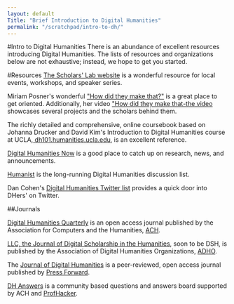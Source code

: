 ```yaml
---
layout: default
Title: "Brief Introduction to Digital Humanities"
permalink: "/scratchpad/intro-to-dh/"
---
```

#Intro to Digital Humanities
There is an abundance of excellent resources introducing Digital
Humanities. The lists of resources and organizations below are not exhaustive; instead, we hope to get you started. 

#Resources
<a href="http://scholarslab.org">The Scholars' Lab website</a> is a wonderful resource for local events, workshops, and speaker series.

Miriam Posner's wonderful <a href="http://miriamposner.com/blog/how-did-they-make-that/">"How did they make that?"</a> is a great place to get oriented. Additionally, her video <a href="http://miriamposner.com/blog/how-did-they-make-that-the-video/">"How did they make that-the video</a> showcases several projects and the scholars behind them.

The richly detailed and comprehensive, online coursebook based on Johanna Drucker and David Kim's Introduction to Digital Humanities course at UCLA,<a href="http://dh101.humanities.ucla.edu/"> dh101.humanities.ucla.edu</a>, is an excellent reference.

<a href="http://digitalhumanitiesnow.org/">Digital Humanities Now</a> is a good place to catch up on research, news, and announcements.

<a href="http://dhhumanist.org/">Humanist</a> is the long-running Digital Humanities discussion list.

Dan Cohen's <a href="https://twitter.com/dancohen/lists/digitalhumanities">Digital Humanities Twitter list</a> provides a quick door into DHers' on Twitter.

##Journals

<a href="http://www.digitalhumanities.org/dhq/">Digital Humanities Quarterly</a> is an open access journal published by the Association for Computers and the Humanities, <a href="http://ach.org/">ACH</a>.

<a href="http://llc.oxfordjournals.org/">LLC, the Journal of Digital Scholarship in the Humanities</a>, soon to be DSH, is published by the Association of Digital Humanities Organizations, <a href="http://digitalhumanities.org">ADHO</a>.

The <a href="http://journalofdigitalhumanities.org/">Journal of Digital Humanities</a> is a peer-reviewed, open access journal published by <a href="http://pressforward.org">Press Forward</a>.

<a href="http://journalofdigitalhumanities.org/answers">DH Answers</a> is a community based questions and answers board supported by ACH and <a href="http://profhacker.com">ProfHacker</a>.
